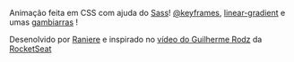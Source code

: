 Animação feita em CSS com ajuda do [Sass](https://sass-lang.com/)! [@keyframes](https://www.w3schools.com/cssref/css3_pr_animation-keyframes.asp), [linear-gradient](https://www.w3schools.com/css/css3_gradients.asp) e umas [gambiarras](https://css-tricks.com/snippets/css/gradient-text/) !

Desenolvido por [Raniere](https://www.facebook.com/rlsmont/)
e inspirado no [vídeo do Guilherme Rodz](https://www.youtube.com/watch?v=204ewU7NRO0) da [RocketSeat](https://rocketseat.com.br/)
